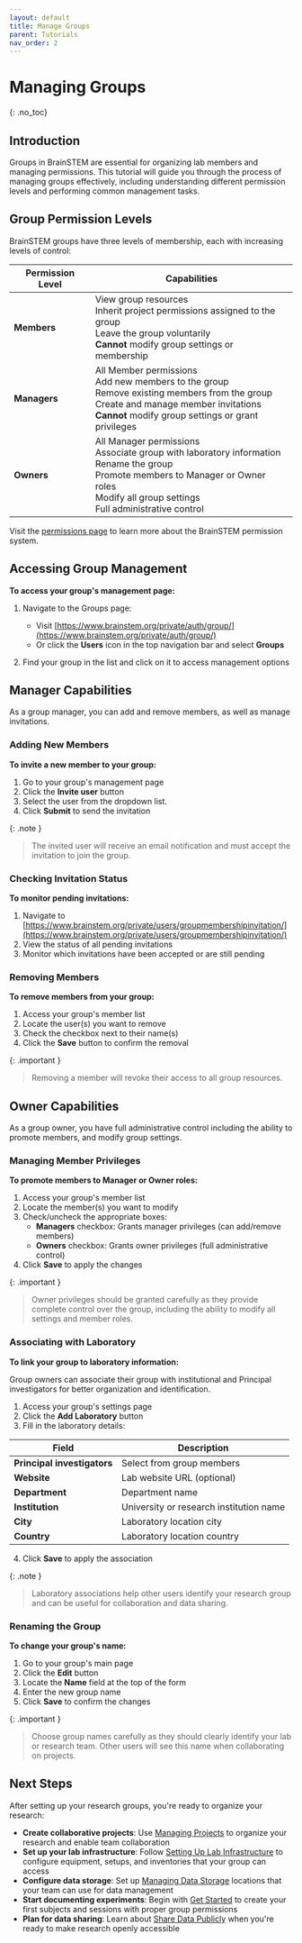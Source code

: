 ```yaml
---
layout: default
title: Manage Groups
parent: Tutorials
nav_order: 2
---
```


# Managing Groups
{: .no_toc}

## Introduction

Groups in BrainSTEM are essential for organizing lab members and managing permissions. This tutorial will guide you through the process of managing groups effectively, including understanding different permission levels and performing common management tasks.

## Group Permission Levels

BrainSTEM groups have three levels of membership, each with increasing levels of control:

| Permission Level | Capabilities |
|-----------------|-------------|
| **Members** | View group resources<br>Inherit project permissions assigned to the group<br>Leave the group voluntarily<br>**Cannot** modify group settings or membership |
| **Managers** | All Member permissions<br>Add new members to the group<br>Remove existing members from the group<br>Create and manage member invitations<br>**Cannot** modify group settings or grant privileges |
| **Owners** | All Manager permissions<br>Associate group with laboratory information<br>Rename the group<br>Promote members to Manager or Owner roles<br>Modify all group settings<br>Full administrative control |

Visit the [permissions page]({{"datamodel/permissions/"|absolute_url}}) to learn more about the BrainSTEM permission system. 

## Accessing Group Management

**To access your group's management page:**

1. Navigate to the Groups page:
   - Visit [https://www.brainstem.org/private/auth/group/](https://www.brainstem.org/private/auth/group/)
   - Or click the **Users** icon in the top navigation bar and select **Groups**

2. Find your group in the list and click on it to access management options

## Manager Capabilities

As a group manager, you can add and remove members, as well as manage invitations.

### Adding New Members

**To invite a new member to your group:**

1. Go to your group's management page
2. Click the **Invite user** button
3. Select the user from the dropdown list. 
4. Click **Submit** to send the invitation

{: .note }
> The invited user will receive an email notification and must accept the invitation to join the group.

### Checking Invitation Status

**To monitor pending invitations:**

1. Navigate to [https://www.brainstem.org/private/users/groupmembershipinvitation/](https://www.brainstem.org/private/users/groupmembershipinvitation/)
2. View the status of all pending invitations
3. Monitor which invitations have been accepted or are still pending

### Removing Members

**To remove members from your group:**

1. Access your group's member list
2. Locate the user(s) you want to remove
3. Check the checkbox next to their name(s)
4. Click the **Save** button to confirm the removal

{: .important }
> Removing a member will revoke their access to all group resources.

## Owner Capabilities

As a group owner, you have full administrative control including the ability to promote members, and modify group settings.

### Managing Member Privileges

**To promote members to Manager or Owner roles:**

1. Access your group's member list
2. Locate the member(s) you want to modify
3. Check/uncheck the appropriate boxes:
   - **Managers** checkbox: Grants manager privileges (can add/remove members)
   - **Owners** checkbox: Grants owner privileges (full administrative control)
4. Click **Save** to apply the changes

{: .important }
> Owner privileges should be granted carefully as they provide complete control over the group, including the ability to modify all settings and member roles.

### Associating with Laboratory

**To link your group to laboratory information:**

Group owners can associate their group with institutional and Principal investigators for better organization and identification.

1. Access your group's settings page
2. Click the **Add Laboratory** button
3. Fill in the laboratory details:

| Field | Description |
|-------|-------------|
| **Principal investigators** | Select from group members |
| **Website** | Lab website URL (optional) |
| **Department** | Department name |
| **Institution** | University or research institution name |
| **City** | Laboratory location city |
| **Country** | Laboratory location country |

4. Click **Save** to apply the association

{: .note }
> Laboratory associations help other users identify your research group and can be useful for collaboration and data sharing.

### Renaming the Group

**To change your group's name:**

1. Go to your group's main page
2. Click the **Edit** button 
3. Locate the **Name** field at the top of the form
4. Enter the new group name
5. Click **Save** to confirm the changes

{: .important }
> Choose group names carefully as they should clearly identify your lab or research team. Other users will see this name when collaborating on projects.

## Next Steps

After setting up your research groups, you're ready to organize your research:

- **Create collaborative projects**: Use [Managing Projects]({{site.baseurl}}/tutorials/managing-projects) to organize your research and enable team collaboration
- **Set up your lab infrastructure**: Follow [Setting Up Lab Infrastructure]({{site.baseurl}}/tutorials/setting-up-lab-infrastructure) to configure equipment, setups, and inventories that your group can access
- **Configure data storage**: Set up [Managing Data Storage]({{site.baseurl}}/tutorials/managing-data-storage) locations that your team can use for data management
- **Start documenting experiments**: Begin with [Get Started]({{site.baseurl}}/tutorials/get_started) to create your first subjects and sessions with proper group permissions
- **Plan for data sharing**: Learn about [Share Data Publicly]({{site.baseurl}}/tutorials/sharing-project-publicly) when you're ready to make research openly accessible

